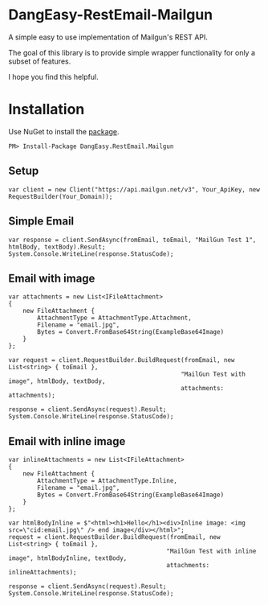 # DangEasy-RestEmail-Mailgun
A simple easy to use implementation of Mailgun's REST API.

The goal of this library is to provide simple wrapper functionality for only a subset of features. 

I hope you find this helpful.

# Installation

Use NuGet to install the [package](https://www.nuget.org/packages/DangEasy.RestEmail.Mailgun/).

```
PM> Install-Package DangEasy.RestEmail.Mailgun
```


## Setup
```
var client = new Client("https://api.mailgun.net/v3", Your_ApiKey, new RequestBuilder(Your_Domain));
```

## Simple Email
```
var response = client.SendAsync(fromEmail, toEmail, "MailGun Test 1", htmlBody, textBody).Result;
System.Console.WriteLine(response.StatusCode);
```

## Email with image
```
var attachments = new List<IFileAttachment>
{
    new FileAttachment {
        AttachmentType = AttachmentType.Attachment,
        Filename = "email.jpg",
        Bytes = Convert.FromBase64String(ExampleBase64Image)
    }
};

var request = client.RequestBuilder.BuildRequest(fromEmail, new List<string> { toEmail }, 
                                                "MailGun Test with image", htmlBody, textBody, 
                                                attachments: attachments);

response = client.SendAsync(request).Result;
System.Console.WriteLine(response.StatusCode);
```

## Email with inline image
```
var inlineAttachments = new List<IFileAttachment>
{
    new FileAttachment {
        AttachmentType = AttachmentType.Inline,
        Filename = "email.jpg",
        Bytes = Convert.FromBase64String(ExampleBase64Image)
    }
};

var htmlBodyInline = $"<html><h1>Hello</h1><div>Inline image: <img src=\"cid:email.jpg\" /> end image</div></html>";
request = client.RequestBuilder.BuildRequest(fromEmail, new List<string> { toEmail }, 
                                            "MailGun Test with inline image", htmlBodyInline, textBody, 
                                            attachments: inlineAttachments);

response = client.SendAsync(request).Result;
System.Console.WriteLine(response.StatusCode);
```

